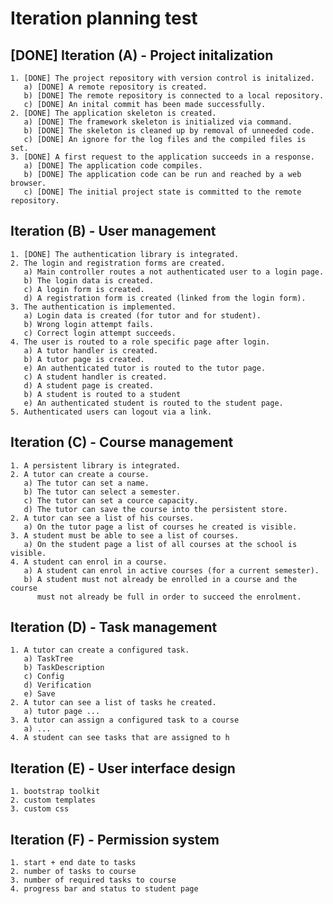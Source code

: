 Iteration planning test
=======================

[DONE] Iteration (A) - Project initalization
--------------------------------------------

    1. [DONE] The project repository with version control is initalized.
       a) [DONE] A remote repository is created.
       b) [DONE] The remote repository is connected to a local repository.
       c) [DONE] An inital commit has been made successfully.
    2. [DONE] The application skeleton is created.
       a) [DONE] The framework skeleton is initialized via command.
       b) [DONE] The skeleton is cleaned up by removal of unneeded code.
       c) [DONE] An ignore for the log files and the compiled files is set.
    3. [DONE] A first request to the application succeeds in a response.
       a) [DONE] The application code compiles.
       b) [DONE] The application code can be run and reached by a web browser.
       c) [DONE] The initial project state is committed to the remote repository.


Iteration (B) - User management
-------------------------------
    
    1. [DONE] The authentication library is integrated.
    2. The login and registration forms are created.
       a) Main controller routes a not authenticated user to a login page.
       b) The login data is created.
       c) A login form is created.
       d) A registration form is created (linked from the login form).
    3. The authentication is implemented.
       a) Login data is created (for tutor and for student).
       b) Wrong login attempt fails.
       c) Correct login attempt succeeds.
    4. The user is routed to a role specific page after login.
       a) A tutor handler is created.
       b) A tutor page is created.
       e) An authenticated tutor is routed to the tutor page.
       c) A student handler is created.
       d) A student page is created.
       b) A student is routed to a student 
       e) An authenticated student is routed to the student page.
    5. Authenticated users can logout via a link.


Iteration (C) - Course management
---------------------------------

    1. A persistent library is integrated.
    2. A tutor can create a course.
       a) The tutor can set a name.
       b) The tutor can select a semester.
       c) The tutor can set a cource capacity.
       d) The tutor can save the course into the persistent store.
    2. A tutor can see a list of his courses.
       a) On the tutor page a list of courses he created is visible.
    3. A student must be able to see a list of courses.
       a) On the student page a list of all courses at the school is visible.
    4. A student can enrol in a course.
       a) A student can enrol in active courses (for a current semester).
       b) A student must not already be enrolled in a course and the course
          must not already be full in order to succeed the enrolment.


Iteration (D) - Task management
-------------------------------

    1. A tutor can create a configured task.
       a) TaskTree
       b) TaskDescription
       c) Config
       d) Verification
       e) Save
    2. A tutor can see a list of tasks he created.
       a) tutor page ...
    3. A tutor can assign a configured task to a course
       a) ...
    4. A student can see tasks that are assigned to h

Iteration (E) - User interface design
-------------------------------------

    1. bootstrap toolkit
    2. custom templates
    3. custom css

Iteration (F) - Permission system
---------------------------------

    1. start + end date to tasks
    2. number of tasks to course
    3. number of required tasks to course
    4. progress bar and status to student page
